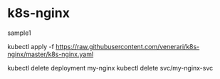 # k8s-nginx

sample1

kubectl apply -f https://raw.githubusercontent.com/venerari/k8s-nginx/master/k8s-nginx.yaml

kubectl delete deployment my-nginx
kubectl delete svc/my-nginx-svc
